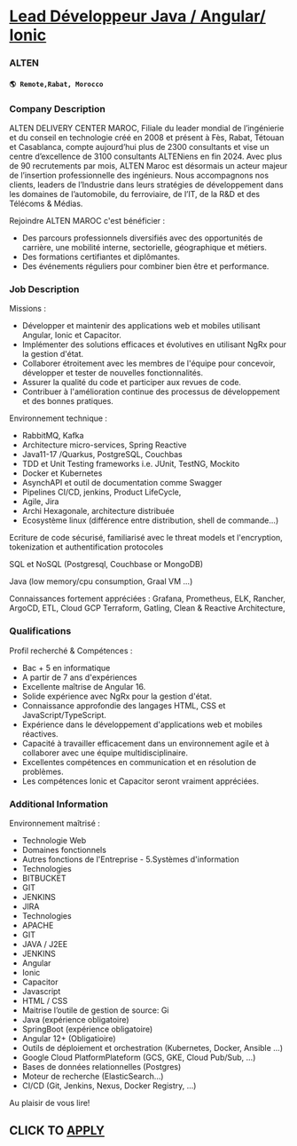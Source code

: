 # [Lead Développeur Java / Angular/ Ionic](https://www.remotewlb.com/apply/lead-developpeur-java-angular-ionic)  
### ALTEN  
#### `🌎 Remote,Rabat, Morocco`  

### **Company Description**

ALTEN DELIVERY CENTER MAROC, Filiale du leader mondial de l’ingénierie et du conseil en technologie créé en 2008 et présent à Fès, Rabat, Tétouan et Casablanca, compte aujourd’hui plus de 2300 consultants et vise un centre d’excellence de 3100 consultants ALTENiens en fin 2024. Avec plus de 90 recrutements par mois, ALTEN Maroc est désormais un acteur majeur de l’insertion professionnelle des ingénieurs. Nous accompagnons nos clients, leaders de l’Industrie dans leurs stratégies de développement dans les domaines de l’automobile, du ferroviaire, de l’IT, de la R&D et des Télécoms & Médias.

Rejoindre ALTEN MAROC c'est bénéficier :

  * Des parcours professionnels diversifiés avec des opportunités de carrière, une mobilité interne, sectorielle, géographique et métiers.
  * Des formations certifiantes et diplômantes.
  * Des événements réguliers pour combiner bien être et performance.

###  **Job Description**

Missions :

  * Développer et maintenir des applications web et mobiles utilisant Angular, Ionic et Capacitor.
  * Implémenter des solutions efficaces et évolutives en utilisant NgRx pour la gestion d'état.
  * Collaborer étroitement avec les membres de l'équipe pour concevoir, développer et tester de nouvelles fonctionnalités.
  * Assurer la qualité du code et participer aux revues de code.
  * Contribuer à l'amélioration continue des processus de développement et des bonnes pratiques.

Environnement technique :

  * RabbitMQ, Kafka
  * Architecture micro-services, Spring Reactive
  * Java11-17 /Quarkus, PostgreSQL, Couchbas
  * TDD et Unit Testing frameworks i.e. JUnit, TestNG, Mockito
  * Docker et Kubernetes
  * AsynchAPI et outil de documentation comme Swagger
  * Pipelines CI/CD, jenkins, Product LifeCycle,
  * Agile, Jira
  * Archi Hexagonale, architecture distribuée
  * Ecosystème linux (différence entre distribution, shell de commande...)

Ecriture de code sécurisé, familiarisé avec le threat models et l'encryption, tokenization et authentification protocoles

SQL et NoSQL (Postgresql, Couchbase or MongoDB)

Java (low memory/cpu consumption, Graal VM ...)

Connaissances fortement appréciées : Grafana, Prometheus, ELK, Rancher, ArgoCD, ETL, Cloud GCP Terraform, Gatling, Clean & Reactive Architecture,

### **Qualifications**

Profil recherché & Compétences :

  * Bac + 5 en informatique 
  * A partir de 7 ans d'expériences 
  * Excellente maîtrise de Angular 16. 
  * Solide expérience avec NgRx pour la gestion d'état. 
  * Connaissance approfondie des langages HTML, CSS et JavaScript/TypeScript. 
  * Expérience dans le développement d'applications web et mobiles réactives. 
  * Capacité à travailler efficacement dans un environnement agile et à collaborer avec une équipe multidisciplinaire. 
  * Excellentes compétences en communication et en résolution de problèmes. 
  * Les compétences Ionic et Capacitor seront vraiment appréciées.

###  **Additional Information**

Environnement maîtrisé :

  * Technologie Web
  * Domaines fonctionnels
  * Autres fonctions de l'Entreprise - 5.Systèmes d'information
  * Technologies
  * BITBUCKET
  * GIT
  * JENKINS
  * JIRA
  * Technologies
  * APACHE
  * GIT
  * JAVA / J2EE
  * JENKINS
  * Angular
  * Ionic
  * Capacitor
  * Javascript
  * HTML / CSS
  * Maitrise l’outile de gestion de source: Gi
  * Java (expérience obligatoire)
  * SpringBoot (expérience obligatoire)
  * Angular 12+ (Obligatioire)
  * Outils de déploiement et orchestration (Kubernetes, Docker, Ansible …)
  * Google Cloud PlatformPlateform (GCS, GKE, Cloud Pub/Sub, …)
  * Bases de données relationnelles (Postgres)
  * Moteur de recherche (ElasticSearch...)
  * CI/CD (Git, Jenkins, Nexus, Docker Registry, …)

Au plaisir de vous lire!

  
## CLICK TO [APPLY](https://www.remotewlb.com/apply/lead-developpeur-java-angular-ionic)

